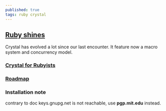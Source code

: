 ```yaml
---
published: true
tags: ruby crystal
---
```

## [Ruby shines](https://crystal-lang.org/)
Crystal has evolved a lot since our last encounter.
It feature now a macro system and concurrency model.

### [Crystal for Rubyists](http://www.crystalforrubyists.com/book/index.html)

### [Roadmap](https://github.com/crystal-lang/crystal/wiki/Roadmap)

### Installation note
contrary to doc keys.gnupg.net is not reachable,
use **pgp.mit.edu** instead.


